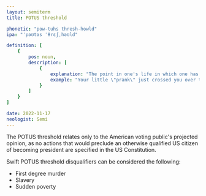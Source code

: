 ```yaml
---
layout: semiterm
title: POTUS threshold

phonetic: "pow-tuhs thresh-howld"
ipa: "ˈpəʊtəs ˈθrɛʃˌhəʊld"

definition: [
	{
		pos: noun,
		description: [
			{
				explanation: "The point in one's life in which one has performed a certain level/number of unbecoming actions that disqualifies them from the possibility of being elected President of the United States.",
				example: "Your little \"prank\" just crossed you over the POTUS threshold."
			}
		]
	}
]

date: 2022-11-17
neologist: Semi
---
```


The POTUS threshold relates only to the American voting public's projected opinion, as no actions that would preclude an otherwise qualified US citizen of becoming president are specified in the US Constitution.

Swift POTUS threshold disqualifiers can be considered the following:
* First degree murder
* Slavery
* Sudden poverty